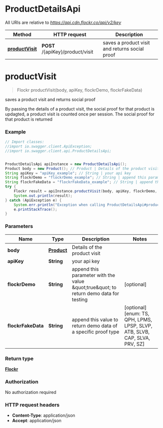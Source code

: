 # ProductDetailsApi

All URIs are relative to *https://api.cdn.flockr.co/api/v2/key*

Method | HTTP request | Description
------------- | ------------- | -------------
[**productVisit**](ProductDetailsApi.md#productVisit) | **POST** /{apiKey}/product/visit | saves a product visit and returns social proof

<a name="productVisit"></a>
# **productVisit**
> Flockr productVisit(body, apiKey, flockrDemo, flockrFakeData)

saves a product visit and returns social proof

By passing the details of a product visit, the social proof for that product is updagted, a product visit is counted once per session. The social proof for that product is returned 

### Example
```java
// Import classes:
//import io.swagger.client.ApiException;
//import io.swagger.client.api.ProductDetailsApi;


ProductDetailsApi apiInstance = new ProductDetailsApi();
Product body = new Product(); // Product | Details of the product visit
String apiKey = "apiKey_example"; // String | your api key
String flockrDemo = "flockrDemo_example"; // String | append this parameter with the value \"true\" to return demo data for testing
String flockrFakeData = "flockrFakeData_example"; // String | append this value to return demo data of a specific proof type
try {
    Flockr result = apiInstance.productVisit(body, apiKey, flockrDemo, flockrFakeData);
    System.out.println(result);
} catch (ApiException e) {
    System.err.println("Exception when calling ProductDetailsApi#productVisit");
    e.printStackTrace();
}
```

### Parameters

Name | Type | Description  | Notes
------------- | ------------- | ------------- | -------------
 **body** | [**Product**](Product.md)| Details of the product visit |
 **apiKey** | **String**| your api key |
 **flockrDemo** | **String**| append this parameter with the value \&quot;true\&quot; to return demo data for testing | [optional]
 **flockrFakeData** | **String**| append this value to return demo data of a specific proof type | [optional] [enum: TS, QPH, LPMS, LPSP, SLVP, ATB, SLVB, CAP, SLVA, PRV, SZ]

### Return type

[**Flockr**](Flockr.md)

### Authorization

No authorization required

### HTTP request headers

 - **Content-Type**: application/json
 - **Accept**: application/json

